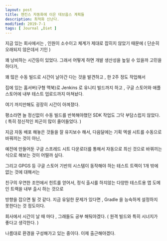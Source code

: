 ```yaml
---
layout: post
title: 젠킨스 자동화에 이은 데브옵스 계획들 
description: 최적화 신난다. 
modified: 2019-7-1
tags: [ Journal ,Diet ] 
---
```


지금 있는 회사에서는 , 인원이 소수이고 체계가 제대로 잡히지 않았기 때문에 ( 단순히 오래되지 않은데서 기인 )

꽤 낭비하는 시간등이 있었다. 그래서 어떻게 하면 개발 생산성을 높일 수 있을까 고민을 하다가, 

꽤 많은 수동 빌드로 시간이 날아간 다는 것을 발견하고 , 한 2주 정도 작업해서

집에 있는 홈서버(구형 맥북)로 Jenkins 로 유니티 빌드까지 하고 , 구글 스토어와 애플 스토어에 내부 테스트 업로드까지 마쳐놨다.

여기 까지만해도 굉장히 시간이 아껴졌다. 

평소라면 늘 정신없이 수동 빌드를 반복해야했던 SDK 작업도 그닥 부담스럽지 않았다.  ( 특히 정신적인 피곤이 많이 줄어들었다. )

지금 자동 배포 해놓은 것들을 잘 유지보수 해서, 다음달에는 기획 엑셀 시트를 수동으로 바꿔끼는 것이 아닌,

예전에 만들어둔 구글 스프레드 시트 다운로더를 통해서 자동으로 최신 것으로 바꿔끼는 식으로 해보는 것이 어떨까 싶다.

그리고 GPGS 등 구글 스토어 기반의 시스템이 동작해야 하는 테스트 트랙이 1개 밖에 없는 것에 대해서는 

친구의 우연한 조언에서 힌트를 얻어서, 정식 출시를 하지않는 다양한 테스트용 앱 도메인 트랙을 내부 출시 하는 것으로 

방향을 잡으면 될 것 같다. 지금 유일한 문제가 있다면 , Gradle 을 능숙하게 설정하지 못한다는 것 정도이다. 

회사에서 시간이 날 때 마다 , 그래들도 공부 해둬야겠다. ( 원격 빌드와 특히 시너지가 좋다고 생각한다. )

나름대로 환경을 구성해가고 있는 중이다. 이제 출근해야겠다. 